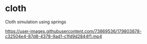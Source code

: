 # cloth

Cloth simulation using springs

https://user-images.githubusercontent.com/73869536/179803878-c32504e4-87d8-4378-9ad1-c1fd9d2844f1.mp4
